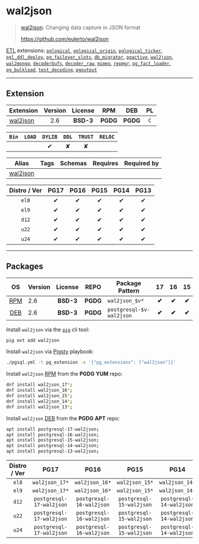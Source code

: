 # wal2json


> [wal2json](https://github.com/eulerto/wal2json): Changing data capture in JSON format
>
> https://github.com/eulerto/wal2json





[ETL](/etl) extensions: [`pglogical`](/pglogical), [`pglogical_origin`](/pglogical_origin), [`pglogical_ticker`](/pglogical_ticker), [`pgl_ddl_deploy`](/pgl_ddl_deploy), [`pg_failover_slots`](/pg_failover_slots), [`db_migrator`](/db_migrator), [`pgactive`](/pgactive), [`wal2json`](/wal2json), [`wal2mongo`](/wal2mongo), [`decoderbufs`](/decoderbufs), [`decoder_raw`](/decoder_raw), [`mimeo`](/mimeo), [`repmgr`](/repmgr), [`pg_fact_loader`](/pg_fact_loader), [`pg_bulkload`](/pg_bulkload), [`test_decoding`](/test_decoding), [`pgoutput`](/pgoutput)


-------
## Extension


| Extension | Version | License | RPM | DEB | PL |
|-----------|:-------:|:-------:|:---:|:---:|:--:|
| [wal2json](https://github.com/eulerto/wal2json) | 2.6 | **<span class="tcblue">BSD-3</span>** | **<span class="tccyan">PGDG</span>** | **<span class="tccyan">PGDG</span>** | `C` |



| `Bin` | `LOAD` | `DYLIB` | `DDL` | `TRUST` | `RELOC` |
|:-----:|:------:|:-------:|:-----:|:-------:|:-------:|
|  |  | <span class="tcblue">✔</span> | <span class="tcwarn">✘</span> | <span class="tcwarn">✘</span> |  |



| Alias | Tags | Schemas | Requires | Required by |
|-------|------|---------|----------|-------------|
| [wal2json](/wal2json) |  |  |  |  |



| Distro / Ver | PG17 | PG16 | PG15 | PG14 | PG13 |
|:------------:|:----:|:----:|:----:|:----:|:----:|
| `el8` | <span class="tcblue">✔</span> | <span class="tcblue">✔</span> | <span class="tcblue">✔</span> | <span class="tcblue">✔</span> | <span class="tcblue">✔</span> |
| `el9` | <span class="tcblue">✔</span> | <span class="tcblue">✔</span> | <span class="tcblue">✔</span> | <span class="tcblue">✔</span> | <span class="tcblue">✔</span> |
| `d12` | <span class="tcblue">✔</span> | <span class="tcblue">✔</span> | <span class="tcblue">✔</span> | <span class="tcblue">✔</span> | <span class="tcblue">✔</span> |
| `u22` | <span class="tcblue">✔</span> | <span class="tcblue">✔</span> | <span class="tcblue">✔</span> | <span class="tcblue">✔</span> | <span class="tcblue">✔</span> |
| `u24` | <span class="tcblue">✔</span> | <span class="tcblue">✔</span> | <span class="tcblue">✔</span> | <span class="tcblue">✔</span> | <span class="tcblue">✔</span> |





-----------


## Packages


| OS | Version | License | REPO | Package Pattern | 17 | 16 | 15 | 14 | 13 | Dependency |
|:--:|---------|:-------:|:----:|-----------------|:--:|:--:|:--:|:--:|:--:|------------|
| [RPM](/rpm) | 2.6 | **<span class="tcblue">BSD-3</span>** | **<span class="tccyan">PGDG</span>** | `wal2json_$v*` | **<span class="tccyan">✔</span>** | **<span class="tccyan">✔</span>** | **<span class="tccyan">✔</span>** | **<span class="tccyan">✔</span>** | **<span class="tccyan">✔</span>** |  |
| [DEB](/deb) | 2.6 | **<span class="tcblue">BSD-3</span>** | **<span class="tccyan">PGDG</span>** | `postgresql-$v-wal2json` | **<span class="tccyan">✔</span>** | **<span class="tccyan">✔</span>** | **<span class="tccyan">✔</span>** | **<span class="tccyan">✔</span>** | **<span class="tccyan">✔</span>** |  |



Install `wal2json` via the [`pig`](https://github.com/pgsty/pig) cli tool:

```bash
pig ext add wal2json
```


Install `wal2json` via [Pigsty](https://pigsty.io/docs/pgext/usage/install/) playbook:

```bash
./pgsql.yml -t pg_extension -e '{"pg_extensions": ["wal2json"]}'
```


Install `wal2json` [RPM](/rpm) from the **<span class="tccyan">PGDG</span>** **YUM** repo:

```bash
dnf install wal2json_17*;
dnf install wal2json_16*;
dnf install wal2json_15*;
dnf install wal2json_14*;
dnf install wal2json_13*;
```


Install `wal2json` [DEB](/deb) from the **<span class="tccyan">PGDG</span>** **APT** repo:

```bash
apt install postgresql-17-wal2json;
apt install postgresql-16-wal2json;
apt install postgresql-15-wal2json;
apt install postgresql-14-wal2json;
apt install postgresql-13-wal2json;
```




| Distro / Ver | PG17 | PG16 | PG15 | PG14 | PG13 |
|:------------:|:----:|:----:|:----:|:----:|:----:|
| `el8` | `wal2json_17*` | `wal2json_16*` | `wal2json_15*` | `wal2json_14*` | `wal2json_13*` |
| `el9` | `wal2json_17*` | `wal2json_16*` | `wal2json_15*` | `wal2json_14*` | `wal2json_13*` |
| `d12` | `postgresql-17-wal2json` | `postgresql-16-wal2json` | `postgresql-15-wal2json` | `postgresql-14-wal2json` | `postgresql-13-wal2json` |
| `u22` | `postgresql-17-wal2json` | `postgresql-16-wal2json` | `postgresql-15-wal2json` | `postgresql-14-wal2json` | `postgresql-13-wal2json` |
| `u24` | `postgresql-17-wal2json` | `postgresql-16-wal2json` | `postgresql-15-wal2json` | `postgresql-14-wal2json` | `postgresql-13-wal2json` |





